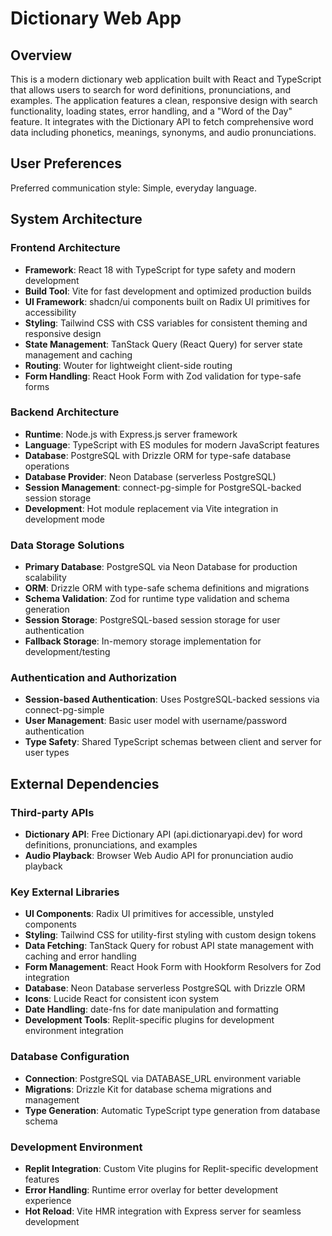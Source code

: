 # Dictionary Web App

## Overview

This is a modern dictionary web application built with React and TypeScript that allows users to search for word definitions, pronunciations, and examples. The application features a clean, responsive design with search functionality, loading states, error handling, and a "Word of the Day" feature. It integrates with the Dictionary API to fetch comprehensive word data including phonetics, meanings, synonyms, and audio pronunciations.

## User Preferences

Preferred communication style: Simple, everyday language.

## System Architecture

### Frontend Architecture
- **Framework**: React 18 with TypeScript for type safety and modern development
- **Build Tool**: Vite for fast development and optimized production builds
- **UI Framework**: shadcn/ui components built on Radix UI primitives for accessibility
- **Styling**: Tailwind CSS with CSS variables for consistent theming and responsive design
- **State Management**: TanStack Query (React Query) for server state management and caching
- **Routing**: Wouter for lightweight client-side routing
- **Form Handling**: React Hook Form with Zod validation for type-safe forms

### Backend Architecture
- **Runtime**: Node.js with Express.js server framework
- **Language**: TypeScript with ES modules for modern JavaScript features
- **Database**: PostgreSQL with Drizzle ORM for type-safe database operations
- **Database Provider**: Neon Database (serverless PostgreSQL)
- **Session Management**: connect-pg-simple for PostgreSQL-backed session storage
- **Development**: Hot module replacement via Vite integration in development mode

### Data Storage Solutions
- **Primary Database**: PostgreSQL via Neon Database for production scalability
- **ORM**: Drizzle ORM with type-safe schema definitions and migrations
- **Schema Validation**: Zod for runtime type validation and schema generation
- **Session Storage**: PostgreSQL-based session storage for user authentication
- **Fallback Storage**: In-memory storage implementation for development/testing

### Authentication and Authorization
- **Session-based Authentication**: Uses PostgreSQL-backed sessions via connect-pg-simple
- **User Management**: Basic user model with username/password authentication
- **Type Safety**: Shared TypeScript schemas between client and server for user types

## External Dependencies

### Third-party APIs
- **Dictionary API**: Free Dictionary API (api.dictionaryapi.dev) for word definitions, pronunciations, and examples
- **Audio Playback**: Browser Web Audio API for pronunciation audio playback

### Key External Libraries
- **UI Components**: Radix UI primitives for accessible, unstyled components
- **Styling**: Tailwind CSS for utility-first styling with custom design tokens
- **Data Fetching**: TanStack Query for robust API state management with caching and error handling
- **Form Management**: React Hook Form with Hookform Resolvers for Zod integration
- **Database**: Neon Database serverless PostgreSQL with Drizzle ORM
- **Icons**: Lucide React for consistent icon system
- **Date Handling**: date-fns for date manipulation and formatting
- **Development Tools**: Replit-specific plugins for development environment integration

### Database Configuration
- **Connection**: PostgreSQL via DATABASE_URL environment variable
- **Migrations**: Drizzle Kit for database schema migrations and management
- **Type Generation**: Automatic TypeScript type generation from database schema

### Development Environment
- **Replit Integration**: Custom Vite plugins for Replit-specific development features
- **Error Handling**: Runtime error overlay for better development experience
- **Hot Reload**: Vite HMR integration with Express server for seamless development